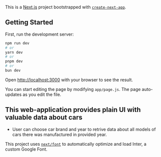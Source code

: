 This is a [Next.js](https://nextjs.org/) project bootstrapped with [`create-next-app`](https://github.com/vercel/next.js/tree/canary/packages/create-next-app).

## Getting Started

First, run the development server:

```bash
npm run dev
# or
yarn dev
# or
pnpm dev
# or
bun dev
```

Open [http://localhost:3000](http://localhost:3000) with your browser to see the result.

You can start editing the page by modifying `app/page.js`. The page auto-updates as you edit the file.

## This web-application provides plain UI with valuable data about cars

- User can choose car brand and year to retrive data about all models of cars there was manufactured in provided year.

This project uses [`next/font`](https://nextjs.org/docs/basic-features/font-optimization) to automatically optimize and load Inter, a custom Google Font.
